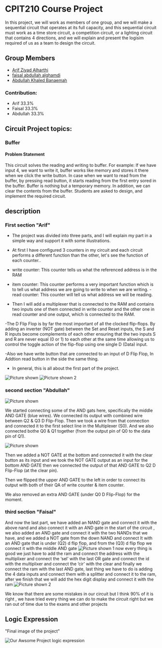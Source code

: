 # CPIT210 Course Project

In this project, we will work as members of one group, and we will make a sequential circuit that operates at its full capacity, and this sequential circuit must work as a time store circuit, a competition circuit, or a lighting circuit that contains 4 directions, and we will explain and present the logisim required of us as a team to design the circuit.

## Group Members
[comment]: <> (each group memeber should write his first, middle and last name with link to his GitHub account)
- [Arif Ziyad Alharthi](https://github.com/Arif-Alharthi)
- [faisal abdullah alghamdi](https://github.com/faisalgh7)
- [Abdullah Khaled Banaemah](https://github.com/AbdullahBM-1419)

[comment]: <> (Students should include the contribution percentage of each group member.)
[comment]: <> (Example:)
### Contribution:
- Arif 33.3%
- Faisal 33.3%
- Abdullah 33.3%

## Circuit Project topics:

[comment]: <> (Choose one of the following, your choice need to be accepted by Instructor)

### Buffer
#### Problem Statement
This circuit solves the reading and writing to buffer. For example: If we have input 4, we want to write it, buffer works like memory and stores it there when we click the write button. In case when we want to read from the buffer, by pressing read button, it starts reading from the first entry sored in the buffer. Buffer is nothing but a temporary memory. In addition, we can clear the contents from the buffer. Students are asked to design, and implement the required circuit.


## description 
### First section "Arif" 

- The project was divided into three parts, and I will explain my part in a simple way and support it with some illustrations.

- At first I have configured 3 counters in my circuit and each circuit performs a different function than the other, let's see the function of each counter..

- write counter: This counter tells us what the referenced address is in the RAM
- item counter: This counter performs a very important function which is to tell us what address we are going to write to when we are writing.
-read counter: This counter will tell us what address we will be reading.

- Then I will add a multiplexer that is connected to the RAM and contains two inputs one of them connected in write counter and the other one in read counter and one output, which is connected to the RAM.

-The D Flip Flop is by far the most important of all the clocked flip-flops. By adding an inverter (NOT gate) between the Set and Reset inputs, the S and R inputs become complements of each other ensuring that the two inputs S and R are never equal (0 or 1) to each other at the same time allowing us to control the toggle action of the flip-flop using one single D (Data) input.

-Also we have write button that are connected to an input of D Flip Flop, In Addtion read button in the side the same thing.

- In general, this is all about the first part of the project.

![Picture shown ](https://h.top4top.io/p_2607tdnqd1.jpeg)
![Picture shown 2 ](https://d.top4top.io/p_2607s7y211.jpeg)








### second section "Abdullah"

![Picture shown ](https://f.top4top.io/p_2607sbi2o1.png)

We started connecting some of the AND gats here, specifically the middle AND GATE (blue wires). We connected its output with combined wire between Q2 & Q3 D Flip-Flop. Then we took a wire from that connection and connected it to the first select line in the Multiplexer (S0). 
And we also connected bothe Q0 & Q1 together (from the output pin of Q0 to the data pin of Q1).

![Picture shown ](https://j.top4top.io/p_2607eiwko1.png)

Then we added a NOT GATE at the bottom and connected it with the clear button as its input and we took the NOT GATE output as an input for the bottom  AND GATE then we connected the output of that AND GATE to Q2 D Flip-Flop (at the clear pin).

Then we flipped the upper AND GATE to the left in order to connect its output with both of their QA of write counter & item counter.

We also removed an extra AND GATE (under Q0 D Flip-Flop) for the moment.


### third section "Faisal" 
And now the last part, we have added an NAND gate and connect it with the above
 nand and also connect it with an AND gate in the start of the circuit , we also added an 
AND gate and connect it with the  two NANDs that we have, and we added a NOT gate from the down NAND and connect It with an AND gate that is under (Q2) d flip flop,
and from the (Q3) d flip flop we connect it with the middle AND gate 
![Picture shown 1 ](https://i.top4top.io/p_2607glccb2.jpeg)
now every thing is good we just have to add the ram and connect the address with the 
multiplixer and connect the ‘sel’ with the last OR gate and connect the id with the 
multiplixer and connect the ‘cir’ with the clear and finally we connect the ram 
with the last AND gate, last thing we have to do is adding the 4 data inputs and 
connect them with a splitter and connect it to the ram, after we finish that we will 
add the hex digit display and connect it with the ram
![Picture shown 2 ](https://j.top4top.io/p_2607kptb13.jpeg)

We know that there are some mistakes in our circuit but I think 90% of it is right ,
we have tried every thing we can do to make the circuit right but we ran out of time due to the exams and other projects 



### 
#### 

## 

## 
## Logic Expression
"Final image of the project"

![Our Awsome Project logic expression](https://f.top4top.io/p_2607t0d0v1.jpeg)

